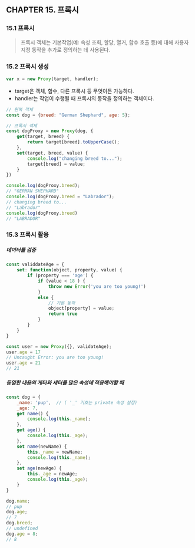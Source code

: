## CHAPTER 15. 프록시

### 15.1 프록시

> 프록시 객체는 기본작업(예: 속성 조회, 할당, 열거, 함수 호출 등)에 대해 사용자 지정 동작을 추가로 정의하는 데 사용된다.



### 15.2 프록시 생성

```javascript
var x = new Proxy(target, handler);
```

- target은 객체, 함수, 다른 프록시 등 무엇이든 가능하다.
- handler는 작업이 수행될 때 프록시의 동작을 정의하는 객체이다.



```javascript
// 원복 객체
const dog = {breed: "German Shephard", age: 5};

// 프록시 객체
const dogProxy = new Proxy(dog, {
    get(target, breed) {
        return target[breed].toUpperCase();
    },
    set(target, breed, value) {
        console.log("changing breed to...");
        target[breed] = value;
    }
})

console.log(dogProxy.breed);
// "GERMAN SHEPHARD"
console.log(dogProxy.breed = "Labrador");
// changing breed to...
// "Labrador"
console.log(dogProxy.breed)
// "LABRADOR"
```



### 15.3 프록시 활용

##### 데이터를 검증

```javascript
const validdateAge = {
    set: function(object, property, value) {
        if (property === 'age') {
            if (value < 18 ) {
                throw new Error('you are too young!')
            }
            else {
                // 기본 동작
                object[property] = value;
                return true
            }
        }
    }
}

const user = new Proxy({}, validateAge);
user.age = 17
// Uncaught Error: you are too young!
user.age = 21
// 21
```

##### 동일한 내용의 게터와 세터를 많은 속성에 적용해야할 때

```javascript
const dog = {
    _name: 'pup',  // ( '_' 기호는 private 속성 설정)
    _age: 7,
    get name() {
        console.log(this._name);
    },
    get age() {
        console.log(this._age);
    },
    set name(newName) {
        this._name = newName;
        console.log(this._name);
    },
    set age(newAge) {
        this._age = newAge;
        console.log(this._age);
    }
}

dog.name;
// pup
dog.age;
// 7
dog.breed;
// undefined
dog.age = 8;
// 8
```

